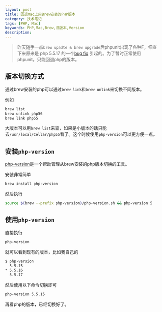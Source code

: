 ```yaml
---
layout: post
title: 回退Mac上用Brew安装的PHP版本
category: 技术笔记
tags: [PHP, Mac]
keywords: PHP,Mac,Brew,旧版本,Version
description: 
---
```


> 昨天随手一点`brew upadte & brew upgrade`后phpunit出现了各种F，细查下来原来是 php 5.5.17 的一个[bug fix](https://bugs.php.net/bug.php?id=67839) 引起的。为了暂时正常使用phpunit，只能回退php的版本。

## 版本切换方式

通过brew安装的php可以通过`brew link`和`brew unlink`来切换不同版本。

例如

```bash
brew list
brew unlink php56
brew link php55
```

大版本可以用`brew list`来查，如果是小版本的话只能去`/usr/local/Cellar/php55`看了。这个时候使用`php-version`可以更方便一点。

## 安装`php-version`

[php-version](https://github.com/wilmoore/php-version)是一个帮助管理从brew安装的php版本切换的工具。

安装非常简单

```bash
brew install php-version
```

然后执行

```bash
source $(brew --prefix php-version)/php-version.sh && php-version 5
```

## 使用`php-version`

直接执行

```bash
php-version
```

就可以看到现有的版本，比如我自己的

```bash
$ php-version
  5.5.15
* 5.5.16
  5.5.17
```

然后使用以下命令切换即可

```bash
php-version 5.5.15
```

再看php的版本，已经切换好了。